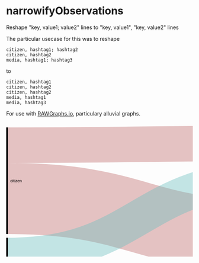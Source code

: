 # narrowifyObservations
Reshape "key, value1; value2" lines to "key, value1", "key, value2" lines

The particular usecase for this was to reshape

    citizen, hashtag1; hashtag2
    citizen, hashtag2
    media, hashtag1; hashtag3

to

    citizen, hashtag1
    citizen, hashtag2
    citizen, hashtag2
    media, hashtag1
    media, hashtag3

For use with [RAWGraphs.io](http://app.rawgraphs.io/), particulary alluvial graphs.

<svg width="720" height="520" xmlns="http://www.w3.org/2000/svg"><g transform="translate(0,10)"><g><path class="link" d="M5,197C360,197 360,298 715,298" style="stroke-width: 192; fill: none; stroke: rgb(191, 105, 105); stroke-opacity: 0.4;"><title>2</title></path><path class="link" d="M5,53C360,53 360,48 715,48" style="stroke-width: 96; fill: none; stroke: rgb(191, 105, 105); stroke-opacity: 0.4;"><title>1</title></path><path class="link" d="M5,351C360,351 360,144 715,144" style="stroke-width: 96; fill: none; stroke: rgb(105, 191, 191); stroke-opacity: 0.4;"><title>1</title></path><path class="link" d="M5,447C360,447 360,452 715,452" style="stroke-width: 96; fill: none; stroke: rgb(105, 191, 191); stroke-opacity: 0.4;"><title>1</title></path></g><g><g class="node" transform="translate(715,0)"><rect height="192" width="5" style="fill: rgb(102, 102, 102);"><title> hashtag1
2</title></rect><text x="-6" y="96" dy=".35em" text-anchor="end" style="font-size: 11px; font-family: Arial, Helvetica; pointer-events: none;"> hashtag1</text></g><g class="node" transform="translate(715,202)"><rect height="192" width="5" style="fill: rgb(102, 102, 102);"><title> hashtag2
2</title></rect><text x="-6" y="96" dy=".35em" text-anchor="end" style="font-size: 11px; font-family: Arial, Helvetica; pointer-events: none;"> hashtag2</text></g><g class="node" transform="translate(715,404)"><rect height="96" width="5" style="fill: rgb(102, 102, 102);"><title> hashtag3
1</title></rect><text x="-6" y="48" dy=".35em" text-anchor="end" style="font-size: 11px; font-family: Arial, Helvetica; pointer-events: none;"> hashtag3</text></g><g class="node" transform="translate(0,5)"><rect height="288" width="5" style=""><title>citizen
3</title></rect><text x="11" y="144" dy=".35em" text-anchor="start" style="font-size: 11px; font-family: Arial, Helvetica; pointer-events: none;">citizen</text></g><g class="node" transform="translate(0,303)"><rect height="192" width="5" style=""><title>media
2</title></rect><text x="11" y="96" dy=".35em" text-anchor="start" style="font-size: 11px; font-family: Arial, Helvetica; pointer-events: none;">media</text></g></g></g></svg>